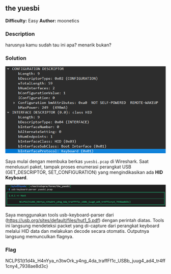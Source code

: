 ## the yuesbi
**Difficulty:** Easy
**Author:** moonetics

### Description
harusnya kamu sudah tau ini apa? menarik bukan?

### Solution
![alt text](image.png)

Saya mulai dengan membuka berkas `yuesbi.pcap` di Wireshark. Saat menelusuri paket, tampak proses enumerasi perangkat USB (GET_DESCRIPTOR, SET_CONFIGURATION) yang mengindikasikan ada **HID Keyboard**. 

![alt text](image-1.png)

Saya menggunakan tools usb-keyboard-parser dari (https://usb.org/sites/default/files/hut1_5.pdf) dengan perintah diatas. Tools ini langsung mendeteksi packet yang di-capture dari perangkat keyboard melalui HID data dan melakukan decode secara otomatis. Outputnya langsung memunculkan flagnya.

### Flag

NCLPS1{t1d4k_H4nYya_n3twOrk_y4ng_4da_traffFf1c_USBb_juug4_ad4_tr4ff1cny4_7938ae8d3c}
